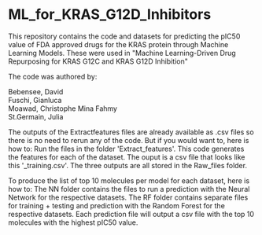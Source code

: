 # ML_for_KRAS_G12D_Inhibitors
This repository contains the code and datasets for predicting the pIC50 value of FDA approved drugs for the KRAS protein through Machine Learning Models. These were used in "Machine Learning-Driven Drug Repurposing for KRAS G12C and KRAS G12D Inhibition"

The code was authored by:

Bebensee, David <br>
Fuschi, Gianluca <br>
Moawad, Christophe Mina Fahmy <br>
St.Germain, Julia <br>

The outputs of the Extractfeatures files are already available as .csv files so there is no need to rerun any of the code. But if you would want to, here is how to: 
Run the files in the folder 'Extract_features'. This code generates the features for each of the dataset. The ouput is a csv file that looks like this '<molecule>_training.csv'.
The three outputs are all stored in the Raw_files folder. 

To produce the list of top 10 molecules per model for each dataset, here is how to:
The NN folder contains the files to run a prediction with the Neural Network for the respective datasets. 
The RF folder contains separate files for training + testing and prediction with the Random Forest for the respective datasets. 
Each prediction file will output a csv file with the top 10 molecules with the highest pIC50 value.



